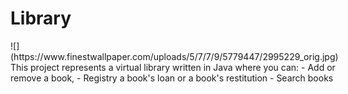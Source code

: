 # Library
<div style="float:left;margin:0 10px 10px 0" markdown="1">
       ![](https://www.finestwallpaper.com/uploads/5/7/7/9/5779447/2995229_orig.jpg)
       This project represents a virtual library written in Java where you can:
          - Add or remove a book, 
          - Registry a book's loan or a book's restitution
          - Search books 
</div>

